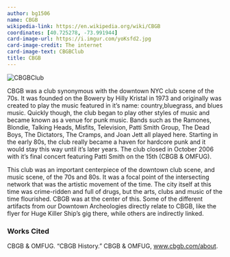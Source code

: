 ```yaml
---
author: bg1506
name: CBGB
wikipedia-link: https://en.wikipedia.org/wiki/CBGB
coordinates: [40.725278, -73.991944]
card-image-url: https://i.imgur.com/yoKsfd2.jpg
card-image-credit: The internet
card-image-text: CBGBClub
title: CBGB
---
```

![CBGBClub](https://i.imgur.com/01CMWOv.jpg)

CBGB was a club synonymous with the downtown NYC club scene of the 70s. It was founded on the Bowery by Hilly Kristal in 1973 and originally was created to play the music featured in it’s name: country,bluegrass, and blues music. Quickly though, the club began to play other styles of music and became known as a venue for punk music. Bands such as the Ramones, Blondie, Talking Heads, Misfits, Television, Patti Smith Group, The Dead Boys, The Dictators, The Cramps, and Joan Jett all played here. Starting in the early 80s, the club really became a haven for hardcore punk and it would stay this way until it’s later years. The club closed in October 2006 with it’s final concert featuring Patti Smith on the 15th (CBGB & OMFUG).

This club was an important centerpiece of the downtown club scene, and music scene, of the 70s and 80s. It was a focal point of the intersecting network that was the artistic movement of the time. The city itself at this time was crime-ridden and full of drugs, but the arts, clubs and music of the time flourished. CBGB was at the center of this. Some of the different artifacts from our Downtown Archeologies directly relate to CBGB, like the flyer for Huge Killer Ship’s gig there, while others are indirectly linked.

### Works Cited

CBGB & OMFUG. “CBGB History.” CBGB & OMFUG, www.cbgb.com/about.
